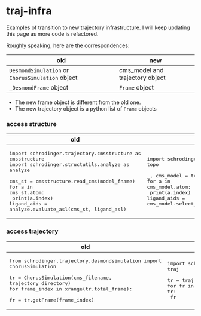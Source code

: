 # traj-infra
Examples of transition to new trajectory infrastructure. 
I will keep updating this page as more code is refactored.

Roughly speaking, here are the correspondences:

old | new 
--- | --- 
`DesmondSimulation` or `ChorusSimulation` object | cms_model and trajectory object
`_DesmondFrame` object | `Frame` object

* The new frame object is different from the old one. 
* The new trajectory object is a python list of `Frame` objects


### access structure
| old | new 
| --- | --- 
| <pre>import schrodinger.trajectory.cmsstructure as cmsstructure<br>import schrodinger.structutils.analyze as analyze<br><br>cms_st = cmsstructure.read_cms(model_fname) <br>for a in cms_st.atom:<br>    print(a.index)<br>ligand_aids = analyze.evaluate_asl(cms_st, ligand_asl) </pre> | <pre>import schrodinger.application.desmond.packages.topo as topo<br><br>_, cms_model = topo.read_cms(model_fname) <br>for a in cms_model.atom:<br>    print(a.index)<br>ligand_aids = cms_model.select_atom(ligand_asl)</pre>
 
### access trajectory 

|old | new
| --- | --- 
|<pre>from schrodinger.trajectory.desmondsimulation import ChorusSimulation<br><br>tr = ChorusSimulation(cms_filename, trajectory_directory)<br>for frame_index in xrange(tr.total_frame):<br>    fr = tr.getFrame(frame_index) </pre> | <pre>import schrodinger.application.desmond.packages.traj as traj<br><br>tr = traj.read_traj(trajectory_directory)<br>for fr in tr:<br>    fr </pre>


